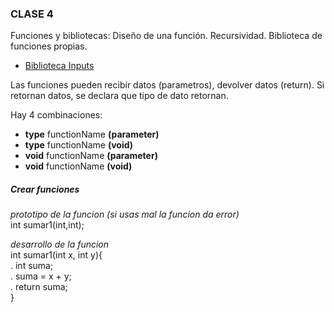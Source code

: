 ### CLASE 4 
Funciones y bibliotecas: Diseño de una función. Recursividad. Biblioteca de funciones propias.
- [Biblioteca Inputs](https://www.utnfravirtual.org.ar/pluginfile.php/10484/mod_folder/content/0/biblioteca_input_v2.pdf?forcedownload=1)<br>

Las funciones pueden recibir datos (parametros), devolver datos (return). Si retornan datos, se declara que tipo de dato retornan.<br>

Hay 4 combinaciones:

- **type** functionName **(parameter)**
- **type** functionName **(void)**
- **void** functionName **(parameter)**
- **void** functionName **(void)**

##### Crear funciones
*prototipo de la funcion (si usas mal la funcion da error)*  <br>
int sumar1(int,int);  <br>

*desarrollo de la funcion*  <br>
int sumar1(int x, int y){  <br>
.    int suma;  <br>
.    suma = x + y;  <br>
.    return suma;  <br>
}  <br>
